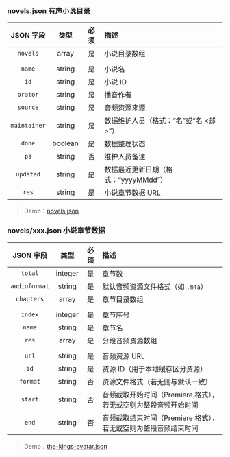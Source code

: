 ### novels.json 有声小说目录

| JSON 字段 | 类型 | 必须 | 描述 |
| :--: | :--: | :--: | :-- |
| `novels` | array | 是 | 小说目录数组 |
| | | | |
| `name` | string | 是 | 小说名 |
| `id` | string | 是 | 小说 ID |
| `orator` | string | 是 | 播音作者 |
| `source` | string | 是 | 音频资源来源 |
| `maintainer` | string | 是 | 数据维护人员（格式：“名”或“名 <邮>”） |
| `done` | boolean | 是 | 数据整理状态 |
| `ps` | string | 否 | 维护人员备注 |
| `updated` | string | 是 | 数据最近更新日期（格式：“yyyyMMdd”） |
| `res` | string | 是 | 小说章节数据 URL |

> Demo：[novels.json](novels.json)

### novels/xxx.json 小说章节数据

| JSON 字段 | 类型 | 必须 | 描述 |
| :--: | :--: | :--: | :-- |
| `total` | integer | 是 | 章节数 |
| `audioformat` | string | 是 | 默认音频资源文件格式（如 `.m4a`） |
| `chapters` | array | 是 | 章节目录数组 |
| | | | |
| `index` | integer | 是 | 章节序号 |
| `name` | string | 是 | 章节名 |
| `res` | array | 是 | 分段音频资源数组 |
| | | | |
| `url` | string | 是 | 音频资源 URL |
| `id` | string | 是 | 资源 ID（用于本地缓存区分资源） |
| `format` | string | 否 | 资源文件格式（若无则与默认一致） |
| `start` | string | 否 | 音频截取开始时间（Premiere 格式），若无或空则为整段音频开始时间 |
| `end` | string | 否 | 音频截取结束时间（Premiere 格式），若无或空则为整段音频结束时间 |

> Demo：[the-kings-avatar.json](novels/the-kings-avatar.json)
